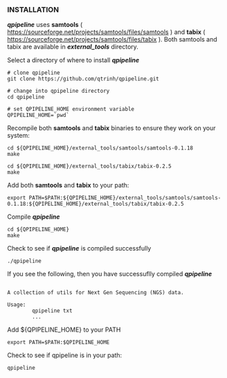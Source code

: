 ### INSTALLATION
**_qpipeline_** uses **samtools** ( https://sourceforge.net/projects/samtools/files/samtools ) and **tabix** ( https://sourceforge.net/projects/samtools/files/tabix ).  Both samtools and tabix are available in **_external_tools_** directory.

Select a directory of where to install **_qpipeline_**
```
# clone qpipeline 
git clone https://github.com/qtrinh/qpipeline.git

# change into qpipeline directory 
cd qpipeline

# set QPIPELINE_HOME environment variable
QPIPELINE_HOME=`pwd`
```
Recompile both **samtools** and **tabix** binaries to ensure they work on your system:
```
cd ${QPIPELINE_HOME}/external_tools/samtools/samtools-0.1.18
make

cd ${QPIPELINE_HOME}/external_tools/tabix/tabix-0.2.5
make
```
Add both **samtools** and **tabix** to your path:
```
export PATH=$PATH:${QPIPELINE_HOME}/external_tools/samtools/samtools-0.1.18:${QPIPELINE_HOME}/external_tools/tabix/tabix-0.2.5
```
Compile **_qpipeline_**
```
cd ${QPIPELINE_HOME}
make
```
Check to see if **_qpipeline_** is compiled successfully
```
./qpipeline
```
If you see the following, then you have successuflly compiled **_qpipeline_**
```

A collection of utils for Next Gen Sequencing (NGS) data.

Usage:
        qpipeline txt
        ...
```


Add ${QPIPELINE_HOME} to your PATH
```
export PATH=$PATH:$QPIPELINE_HOME
```
Check to see if qpipeline is in your path:
```
qpipeline
```

